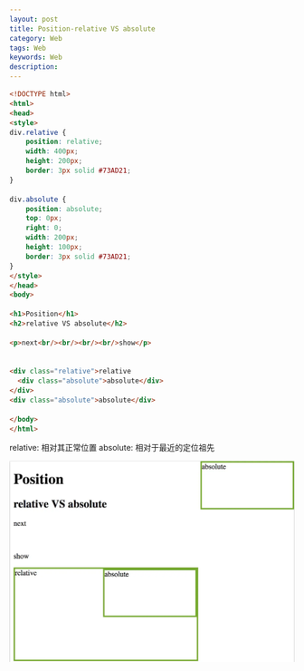 ```yaml
---
layout: post
title: Position-relative VS absolute
category: Web
tags: Web
keywords: Web
description: 
---
```


```html  
<!DOCTYPE html>
<html>
<head>
<style>
div.relative {
    position: relative;
    width: 400px;
    height: 200px;
    border: 3px solid #73AD21;
} 

div.absolute {
    position: absolute;
    top: 0px;
    right: 0;
    width: 200px;
    height: 100px;
    border: 3px solid #73AD21;
}
</style>
</head>
<body>

<h1>Position</h1>
<h2>relative VS absolute</h2>

<p>next<br/><br/><br/><br/>show</p>


<div class="relative">relative
  <div class="absolute">absolute</div>
</div>
<div class="absolute">absolute</div>

</body>
</html>

```  

relative: 相对其正常位置
absolute: 相对于最近的定位祖先

![](/assets/postAssets/2018/15238654557878.webp)

